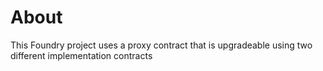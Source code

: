 # About
This Foundry project uses a proxy contract that is upgradeable using two different implementation contracts
